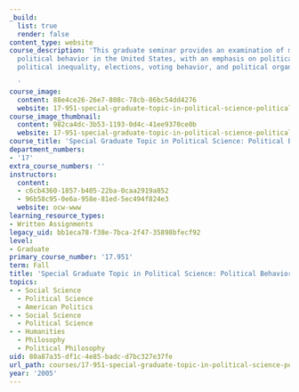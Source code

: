 ```yaml
---
_build:
  list: true
  render: false
content_type: website
course_description: 'This graduate seminar provides an examination of mass and elite
  political behavior in the United States, with an emphasis on political participation,
  political inequality, elections, voting behavior, and political organizations.

  '
course_image:
  content: 88e4ce26-26e7-808c-78cb-86bc54dd4276
  website: 17-951-special-graduate-topic-in-political-science-political-behavior-fall-2005
course_image_thumbnail:
  content: 982ca4dc-3b53-1193-0d4c-41ee9370ce0b
  website: 17-951-special-graduate-topic-in-political-science-political-behavior-fall-2005
course_title: 'Special Graduate Topic in Political Science: Political Behavior'
department_numbers:
- '17'
extra_course_numbers: ''
instructors:
  content:
  - c6cb4360-1857-b405-22ba-0caa2919a852
  - 96b58c95-0e6a-958e-81ed-5ec494f824e3
  website: ocw-www
learning_resource_types:
- Written Assignments
legacy_uid: bb1eca78-f38e-7bca-2f47-35898bfecf92
level:
- Graduate
primary_course_number: '17.951'
term: Fall
title: 'Special Graduate Topic in Political Science: Political Behavior'
topics:
- - Social Science
  - Political Science
  - American Politics
- - Social Science
  - Political Science
- - Humanities
  - Philosophy
  - Political Philosophy
uid: 80a87a35-df1c-4e85-badc-d7bc327e37fe
url_path: courses/17-951-special-graduate-topic-in-political-science-political-behavior-fall-2005
year: '2005'
---
```

